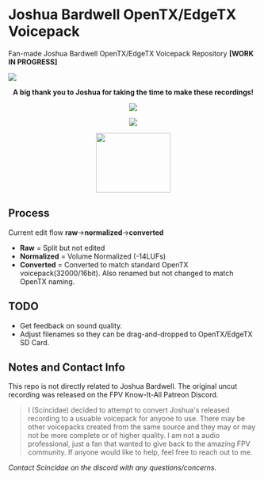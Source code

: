 # Joshua Bardwell OpenTX/EdgeTX Voicepack
Fan-made Joshua Bardwell OpenTX/EdgeTX Voicepack Repository **[WORK IN PROGRESS]**

![](https://www.fpvknowitall.com/wp-content/uploads/2021/08/bardwell-homepage-banner-optimized.webp)

**<p align="center">A big thank you to Joshua for taking the time to make these recordings!</p>**



<p align="center"> <img src="https://www.immersionrc.com/wp-content/uploads/2021/01/Artboard-3.png"></p>
<p align="center"> <img src="https://avatars.githubusercontent.com/u/83762968?s=200&v=4"></p>
<p align="center"> <img width="150" height="120" src="https://www.fpvknowitall.com/wp-content/uploads/2019/10/fpv-know-it-all-joshua-bardwell-logo.png"></p>


## Process
Current edit flow **raw**->**normalized**->**converted**
- **Raw** = Split but not edited
- **Normalized** = Volume Normalized (-14LUFs)
- **Converted** = Converted to match standard OpenTX voicepack(32000/16bit). Also renamed but not changed to match OpenTX naming.

## TODO
- Get feedback on sound quality.
- Adjust filenames so they can be drag-and-dropped to OpenTX/EdgeTX SD Card.

## Notes and Contact Info

This repo is not directly related to Joshua Bardwell. The original uncut recording was released on the FPV Know-It-All Patreon Discord.

>I (Scincidae) decided to attempt to convert Joshua's released recording to a usuable voicepack for anyone to use. There may be other voicepacks created from the same source and they may or may not be more complete or of higher quality. I am not a audio professional, just a fan that wanted to give back to the amazing FPV community. If anyone would like to help, feel free to reach out to me.

*Contact Scincidae on the discord with any questions/concerns.*
